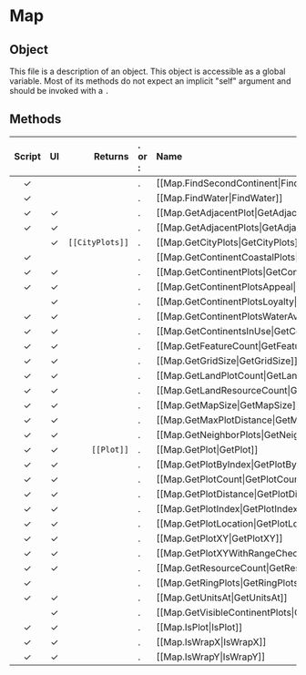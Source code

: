 # Map
## Object
This file is a description of an object. This object is accessible as a global variable. Most of its methods do not expect an implicit "self" argument and should be invoked with a `.`

## Methods
| Script | UI  | Returns | . or : | Name | Arguments |
|:------:|:---:| -------:|:---- |:---- |:--------- |
|✓| | |.|[[Map.FindSecondContinent\|FindSecondContinent]]| |
|✓| | |.|[[Map.FindWater\|FindWater]]| |
|✓|✓| |.|[[Map.GetAdjacentPlot\|GetAdjacentPlot]]| |
|✓|✓| |.|[[Map.GetAdjacentPlots\|GetAdjacentPlots]]| |
| |✓|<code>[[CityPlots]]</code>|.|[[Map.GetCityPlots\|GetCityPlots]]| |
|✓| | |.|[[Map.GetContinentCoastalPlots\|GetContinentCoastalPlots]]| |
|✓|✓| |.|[[Map.GetContinentPlots\|GetContinentPlots]]| |
|✓|✓| |.|[[Map.GetContinentPlotsAppeal\|GetContinentPlotsAppeal]]| |
| |✓| |.|[[Map.GetContinentPlotsLoyalty\|GetContinentPlotsLoyalty]]| |
|✓|✓| |.|[[Map.GetContinentPlotsWaterAvailability\|GetContinentPlotsWaterAvailability]]| |
|✓|✓| |.|[[Map.GetContinentsInUse\|GetContinentsInUse]]| |
|✓|✓| |.|[[Map.GetFeatureCount\|GetFeatureCount]]| |
|✓|✓| |.|[[Map.GetGridSize\|GetGridSize]]| |
|✓|✓| |.|[[Map.GetLandPlotCount\|GetLandPlotCount]]| |
|✓|✓| |.|[[Map.GetLandResourceCount\|GetLandResourceCount]]| |
|✓|✓| |.|[[Map.GetMapSize\|GetMapSize]]| |
|✓|✓| |.|[[Map.GetMaxPlotDistance\|GetMaxPlotDistance]]| |
|✓|✓| |.|[[Map.GetNeighborPlots\|GetNeighborPlots]]| |
|✓|✓|<code>[[Plot]]</code>|.|[[Map.GetPlot\|GetPlot]]| |
|✓|✓| |.|[[Map.GetPlotByIndex\|GetPlotByIndex]]| |
|✓|✓| |.|[[Map.GetPlotCount\|GetPlotCount]]| |
|✓|✓| |.|[[Map.GetPlotDistance\|GetPlotDistance]]| |
|✓|✓| |.|[[Map.GetPlotIndex\|GetPlotIndex]]| |
|✓|✓| |.|[[Map.GetPlotLocation\|GetPlotLocation]]| |
|✓|✓| |.|[[Map.GetPlotXY\|GetPlotXY]]| |
|✓|✓| |.|[[Map.GetPlotXYWithRangeCheck\|GetPlotXYWithRangeCheck]]| |
|✓|✓| |.|[[Map.GetResourceCount\|GetResourceCount]]| |
|✓| | |.|[[Map.GetRingPlots\|GetRingPlots]]| |
|✓|✓| |.|[[Map.GetUnitsAt\|GetUnitsAt]]| |
| |✓| |.|[[Map.GetVisibleContinentPlots\|GetVisibleContinentPlots]]| |
|✓|✓| |.|[[Map.IsPlot\|IsPlot]]| |
|✓|✓| |.|[[Map.IsWrapX\|IsWrapX]]| |
|✓|✓| |.|[[Map.IsWrapY\|IsWrapY]]| |
